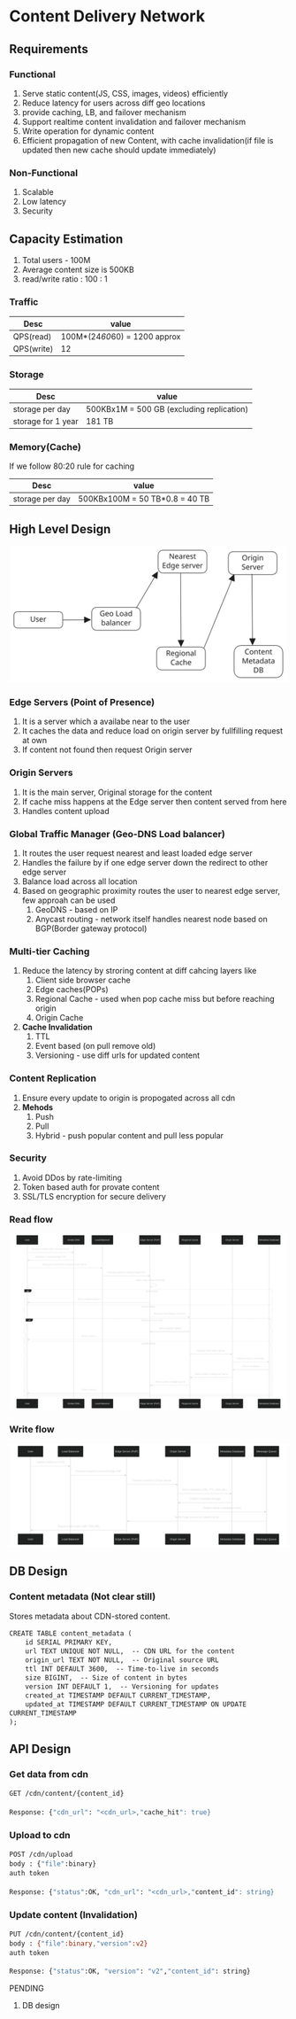 # Content Delivery Network

## Requirements

### Functional

1. Serve static content(JS, CSS, images, videos) efficiently
2. Reduce latency for users across diff geo locations
3. provide caching, LB, and failover mechanism
4. Support realtime content invalidation and failover mechanism
5. Write operation for dynamic content
6. Efficient propagation of new Content, with cache invalidation(if file is updated then new cache should update immediately)

### Non-Functional

1. Scalable
2. Low latency
3. Security

## Capacity Estimation

1. Total users - 100M
2. Average content size is 500KB
3. read/write ratio : 100 : 1

### Traffic

| Desc       | value                          |
| ---------- | ------------------------------ |
| QPS(read)  | 100M\*(24*60*60) = 1200 approx |
| QPS(write) | 12                             |

### Storage

| Desc               | value                                     |
| ------------------ | ----------------------------------------- |
| storage per day    | 500KBx1M = 500 GB (excluding replication) |
| storage for 1 year | 181 TB                                    |

### Memory(Cache)

If we follow 80:20 rule for caching

| Desc            | value                           |
| --------------- | ------------------------------- |
| storage per day | 500KBx100M = 50 TB\*0.8 = 40 TB |

## High Level Design

<p align="center">
   <img src="./images/cdn/hld.svg" />
</p>

### Edge Servers (Point of Presence)

1. It is a server which a availabe near to the user
2. It caches the data and reduce load on origin server by fullfilling request at own
3. If content not found then request Origin server

### Origin Servers

1. It is the main server, Original storage for the content
2. If cache miss happens at the Edge server then content served from here
3. Handles content upload

### Global Traffic Manager (Geo-DNS Load balancer)

1. It routes the user request nearest and least loaded edge server
2. Handles the failure by if one edge server down the redirect to other edge server
3. Balance load across all location
4. Based on geographic proximity routes the user to nearest edge server, few approah can be used
   1. GeoDNS - based on IP
   2. Anycast routing - network itself handles nearest node based on BGP(Border gateway protocol)

### Multi-tier Caching

1. Reduce the latency by stroring content at diff cahcing layers like
   1. Client side browser cache
   2. Edge caches(POPs)
   3. Regional Cache - used when pop cache miss but before reaching origin
   4. Origin Cache
2. **Cache Invalidation**
   1. TTL
   2. Event based (on pull remove old)
   3. Versioning - use diff urls for updated content

### Content Replication

1. Ensure every update to origin is propogated across all cdn
2. **Mehods**
   1. Push
   2. Pull
   3. Hybrid - push popular content and pull less popular

### Security

1. Avoid DDos by rate-limiting
2. Token based auth for provate content
3. SSL/TLS encryption for secure delivery

### Read flow

<p align="center">
    <img src="./images/cdn/mermaid-diagram-read-flow.svg"/>
</p>

### Write flow

<p align="center">
    <img src="./images/cdn/mermaid-diagram-write-flow.svg"/>
</p>

## DB Design

### Content metadata (Not clear still)

Stores metadata about CDN-stored content.

```
CREATE TABLE content_metadata (
    id SERIAL PRIMARY KEY,
    url TEXT UNIQUE NOT NULL,  -- CDN URL for the content
    origin_url TEXT NOT NULL,  -- Original source URL
    ttl INT DEFAULT 3600,  -- Time-to-live in seconds
    size BIGINT,  -- Size of content in bytes
    version INT DEFAULT 1,  -- Versioning for updates
    created_at TIMESTAMP DEFAULT CURRENT_TIMESTAMP,
    updated_at TIMESTAMP DEFAULT CURRENT_TIMESTAMP ON UPDATE CURRENT_TIMESTAMP
);
```

## API Design

### Get data from cdn

```sh
GET /cdn/content/{content_id}

Response: {"cdn_url": "<cdn_url>,"cache_hit": true}

```

### Upload to cdn

```sh
POST /cdn/upload
body : {"file":binary}
auth token

Response: {"status":OK, "cdn_url": "<cdn_url>,"content_id": string}

```

### Update content (Invalidation)

```sh
PUT /cdn/content/{content_id}
body : {"file":binary,"version":v2}
auth token

Response: {"status":OK, "version": "v2","content_id": string}

```

PENDING

1. DB design
